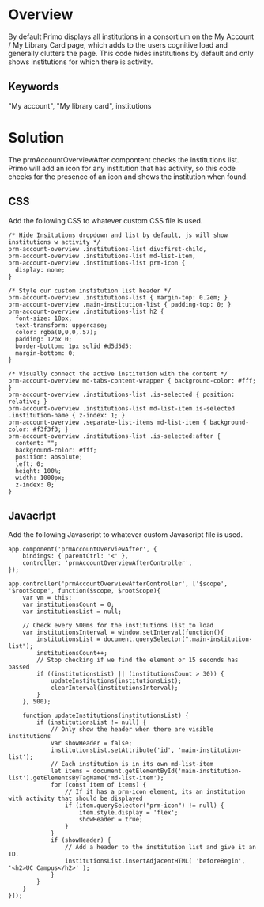 # Overview

By default Primo displays all institutions in a consortium on the My Account / My Library Card page, which adds to the users cognitive load and generally clutters the page. This code hides institutions by default and only shows institutions for which there is activity.

## Keywords
"My account", "My library card", institutions

# Solution

The prmAccountOverviewAfter compontent checks the institutions list. Primo will add an icon for any institution that has activity, so this code checks for the presence of an icon and shows the institution when found.

## CSS

Add the following CSS to whatever custom CSS file is used.

```
/* Hide Insitutions dropdown and list by default, js will show institutions w activity */
prm-account-overview .institutions-list div:first-child,
prm-account-overview .institutions-list md-list-item,
prm-account-overview .institutions-list prm-icon {
  display: none;
}

/* Style our custom institution list header */
prm-account-overview .institutions-list { margin-top: 0.2em; }
prm-account-overview .main-institution-list { padding-top: 0; }
prm-account-overview .institutions-list h2 {
  font-size: 18px;
  text-transform: uppercase;
  color: rgba(0,0,0,.57);
  padding: 12px 0;
  border-bottom: 1px solid #d5d5d5;
  margin-bottom: 0;
}

/* Visually connect the active institution with the content */
prm-account-overview md-tabs-content-wrapper { background-color: #fff; }
prm-account-overview .institutions-list .is-selected { position: relative; }
prm-account-overview .institutions-list md-list-item.is-selected .institution-name { z-index: 1; }
prm-account-overview .separate-list-items md-list-item { background-color: #f3f3f3; }
prm-account-overview .institutions-list .is-selected:after {
  content: "";
  background-color: #fff;
  position: absolute;
  left: 0;
  height: 100%;
  width: 1000px;
  z-index: 0;
}
```

## Javacript

Add the following Javascript to whatever custom Javascript file is used.

```
app.component('prmAccountOverviewAfter', {
    bindings: { parentCtrl: '<' },
    controller: 'prmAccountOverviewAfterController',
});

app.controller('prmAccountOverviewAfterController', ['$scope', '$rootScope', function($scope, $rootScope){
    var vm = this;
    var institutionsCount = 0;
    var institutionsList = null;

    // Check every 500ms for the institutions list to load
    var institutionsInterval = window.setInterval(function(){
        institutionsList = document.querySelector(".main-institution-list");
        institutionsCount++;
        // Stop checking if we find the element or 15 seconds has passed
        if ((institutionsList) || (institutionsCount > 30)) {
            updateInstitutions(institutionsList);
            clearInterval(institutionsInterval);
        }
    }, 500);

    function updateInstitutions(institutionsList) {
        if (institutionsList != null) {
            // Only show the header when there are visible institutions
            var showHeader = false;
            institutionsList.setAttribute('id', 'main-institution-list');
            // Each institution is in its own md-list-item
            let items = document.getElementById('main-institution-list').getElementsByTagName('md-list-item');
            for (const item of items) {
                // If it has a prm-icon element, its an institution with activity that should be displayed
                if (item.querySelector("prm-icon") != null) {
                    item.style.display = 'flex';
                    showHeader = true;
                }
            }
            if (showHeader) {
                // Add a header to the institution list and give it an ID.
                institutionsList.insertAdjacentHTML( 'beforeBegin', '<h2>UC Campus</h2>' );
            }
        }
    }
}]);

```
